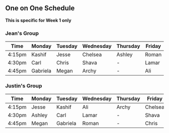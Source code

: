## One on One Schedule
**This is specific for Week 1 only**

### Jean's Group
Time  | Monday | Tuesday | Wednesday | Thursday | Friday    |
----  | ------ | ------- | --------- | -------- | --------- |
4:15pm  |   Kashif     | Jesse  |  Chelsea         | Ashley    | Roman
4:30pm  |   Carl  | Chris  |    Shava       | - | Lamar
4:45pm  |  Gabriela  | Megan  |     Archy      | - | Ali


### Justin's Group
Time  | Monday | Tuesday | Wednesday | Thursday | Friday    |
----  | ------ | ------- | --------- | -------- | --------- |
4:15pm  |   Jesse     | Kashif    |  Ali         | Archy    | Chelsea
4:30pm  |   Ashley  | Carl  |    Lamar      | - | Shava
4:45pm  |  Megan  | Gabriela  |     Roman     | - | Chris

